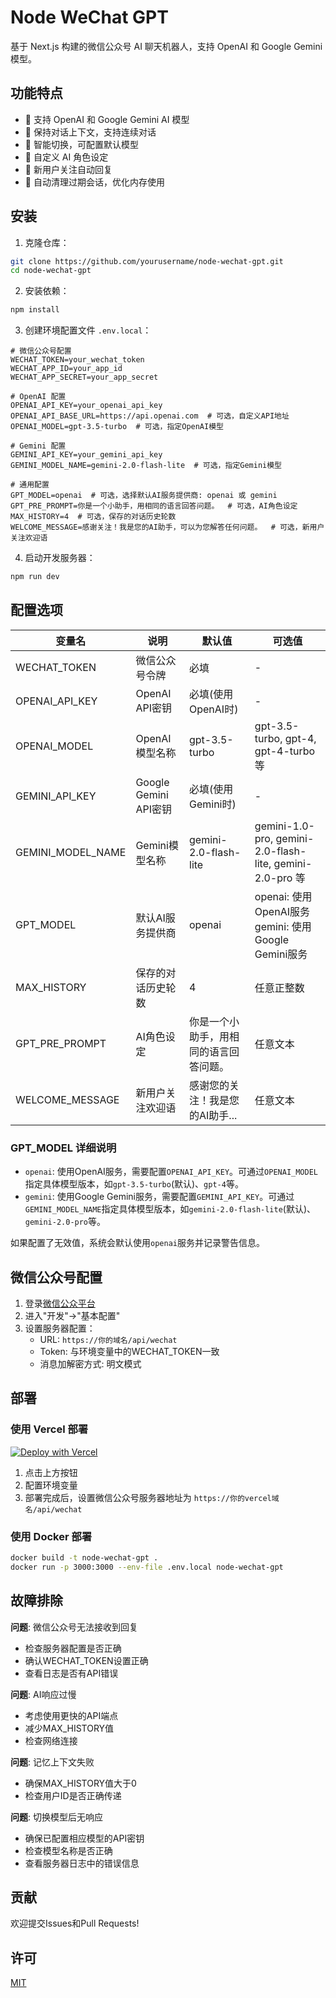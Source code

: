 # Node WeChat GPT

基于 Next.js 构建的微信公众号 AI 聊天机器人，支持 OpenAI 和 Google Gemini 模型。

## 功能特点

- 🤖 支持 OpenAI 和 Google Gemini AI 模型
- 💬 保持对话上下文，支持连续对话
- 🔄 智能切换，可配置默认模型
- 🎯 自定义 AI 角色设定
- 👋 新用户关注自动回复
- 🧹 自动清理过期会话，优化内存使用

## 安装

1. 克隆仓库：
```bash
git clone https://github.com/yourusername/node-wechat-gpt.git
cd node-wechat-gpt
```

2. 安装依赖：
```bash
npm install
```

3. 创建环境配置文件 `.env.local`：
```
# 微信公众号配置
WECHAT_TOKEN=your_wechat_token
WECHAT_APP_ID=your_app_id
WECHAT_APP_SECRET=your_app_secret

# OpenAI 配置
OPENAI_API_KEY=your_openai_api_key
OPENAI_API_BASE_URL=https://api.openai.com  # 可选，自定义API地址
OPENAI_MODEL=gpt-3.5-turbo  # 可选，指定OpenAI模型

# Gemini 配置
GEMINI_API_KEY=your_gemini_api_key
GEMINI_MODEL_NAME=gemini-2.0-flash-lite  # 可选，指定Gemini模型

# 通用配置
GPT_MODEL=openai  # 可选，选择默认AI服务提供商: openai 或 gemini
GPT_PRE_PROMPT=你是一个小助手，用相同的语言回答问题。  # 可选，AI角色设定
MAX_HISTORY=4  # 可选，保存的对话历史轮数
WELCOME_MESSAGE=感谢关注！我是您的AI助手，可以为您解答任何问题。  # 可选，新用户关注欢迎语
```

4. 启动开发服务器：
```bash
npm run dev
```

## 配置选项

| 变量名 | 说明 | 默认值 | 可选值 |
|---------|-----------|---------|---------|
| WECHAT_TOKEN | 微信公众号令牌 | 必填 | - |
| OPENAI_API_KEY | OpenAI API密钥 | 必填(使用OpenAI时) | - |
| OPENAI_MODEL | OpenAI模型名称 | gpt-3.5-turbo | gpt-3.5-turbo, gpt-4, gpt-4-turbo 等 |
| GEMINI_API_KEY | Google Gemini API密钥 | 必填(使用Gemini时) | - |
| GEMINI_MODEL_NAME | Gemini模型名称 | gemini-2.0-flash-lite | gemini-1.0-pro, gemini-2.0-flash-lite, gemini-2.0-pro 等 |
| GPT_MODEL | 默认AI服务提供商 | openai | openai: 使用OpenAI服务<br>gemini: 使用Google Gemini服务 |
| MAX_HISTORY | 保存的对话历史轮数 | 4 | 任意正整数 |
| GPT_PRE_PROMPT | AI角色设定 | 你是一个小助手，用相同的语言回答问题。 | 任意文本 |
| WELCOME_MESSAGE | 新用户关注欢迎语 | 感谢您的关注！我是您的AI助手... | 任意文本 |

### GPT_MODEL 详细说明

- `openai`: 使用OpenAI服务，需要配置`OPENAI_API_KEY`。可通过`OPENAI_MODEL`指定具体模型版本，如`gpt-3.5-turbo`(默认)、`gpt-4`等。
- `gemini`: 使用Google Gemini服务，需要配置`GEMINI_API_KEY`。可通过`GEMINI_MODEL_NAME`指定具体模型版本，如`gemini-2.0-flash-lite`(默认)、`gemini-2.0-pro`等。

如果配置了无效值，系统会默认使用`openai`服务并记录警告信息。

## 微信公众号配置

1. 登录[微信公众平台](https://mp.weixin.qq.com/)
2. 进入"开发"->"基本配置"
3. 设置服务器配置：
   - URL: `https://你的域名/api/wechat`
   - Token: 与环境变量中的WECHAT_TOKEN一致
   - 消息加解密方式: 明文模式

## 部署

### 使用 Vercel 部署

[![Deploy with Vercel](https://vercel.com/button)](https://vercel.com/new/clone?repository-url=https%3A%2F%2Fgithub.com%2Fyourusername%2Fnode-wechat-gpt)

1. 点击上方按钮
2. 配置环境变量
3. 部署完成后，设置微信公众号服务器地址为 `https://你的vercel域名/api/wechat`

### 使用 Docker 部署

```bash
docker build -t node-wechat-gpt .
docker run -p 3000:3000 --env-file .env.local node-wechat-gpt
```

## 故障排除

**问题**: 微信公众号无法接收到回复
- 检查服务器配置是否正确
- 确认WECHAT_TOKEN设置正确
- 查看日志是否有API错误

**问题**: AI响应过慢
- 考虑使用更快的API端点
- 减少MAX_HISTORY值
- 检查网络连接

**问题**: 记忆上下文失败
- 确保MAX_HISTORY值大于0
- 检查用户ID是否正确传递

**问题**: 切换模型后无响应
- 确保已配置相应模型的API密钥
- 检查模型名称是否正确
- 查看服务器日志中的错误信息

## 贡献

欢迎提交Issues和Pull Requests!

## 许可

[MIT](LICENSE)

